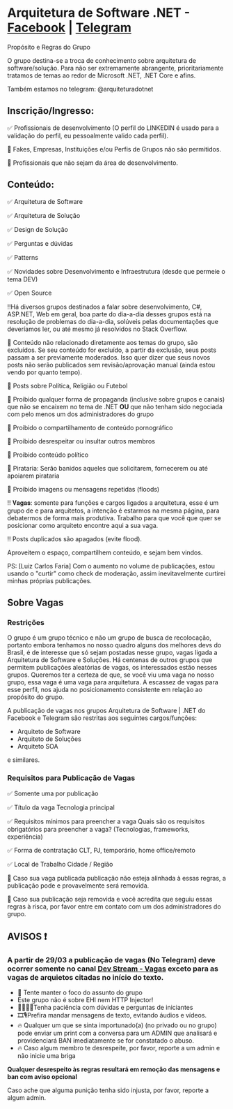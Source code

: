 # Arquitetura de Software .NET  - [Facebook](https://www.facebook.com/groups/arquiteturadotnet/) | [Telegram](https://t.me/arquiteturadotnet)

Propósito e Regras do Grupo

O grupo destina-se a troca de conhecimento sobre arquitetura de software/solução. 
Para não ser extremamente abrangente, prioritariamente tratamos de temas ao redor de Microsoft .NET, .NET Core e afins.

Também estamos no telegram: @arquiteturadotnet

## Inscrição/Ingresso:

✅ Profissionais de desenvolvimento (O perfil do LINKEDIN é usado para a validação do perfil, eu pessoalmente valido cada perfil).

🚫 Fakes, Empresas, Instituições e/ou Perfis de Grupos não são permitidos.

🚫 Profissionais que não sejam da área de desenvolvimento.

## Conteúdo:

✅ Arquitetura de Software

✅ Arquitetura de Solução

✅ Design de Solução

✅ Perguntas e dúvidas

✅ Patterns

✅ Novidades sobre Desenvolvimento e Infraestrutura (desde que permeie o tema DEV)

✅ Open Source

‼Há diversos grupos destinados a falar sobre desenvolvimento, C#, ASP.NET, Web em geral, boa parte do dia-a-dia desses grupos está na resolução de problemas do dia-a-dia, solúveis pelas documentações que deveríamos ler, ou até mesmo já resolvidos no Stack Overflow. 

🚫 Conteúdo não relacionado diretamente aos temas do grupo, são excluídos. Se seu conteúdo for excluído, a partir da exclusão, seus posts passam a ser previamente moderados. Isso quer dizer que seus novos posts não serão publicados sem revisão/aprovação manual (ainda estou vendo por quanto tempo).

🚫 Posts sobre Política, Religião ou Futebol

🚫 Proibido qualquer forma de propaganda (inclusive sobre grupos e canais) que não se encaixem no tema de .NET **OU** que não tenham sido negociada com pelo menos um dos administradores do grupo

🚫 Proibido o compartilhamento de conteúdo pornográfico

🚫 Proibido desrespeitar ou insultar outros membros

🚫 Proibido conteúdo político

🚫 Pirataria: Serão banidos aqueles que solicitarem, fornecerem ou até apoiarem pirataria

🚫 Proibido imagens ou mensagens repetidas (floods)

‼ 𝐕𝐚𝐠𝐚𝐬: somente para funções e cargos ligados a arquitetura, esse é um grupo de e para arquitetos, a intenção é estarmos na mesma página, para debatermos de forma mais produtiva. Trabalho para que você que quer se posicionar como arquiteto encontre aqui a sua vaga.

‼ Posts duplicados são apagados (evite flood).

Aproveitem o espaço, compartilhem conteúdo, e sejam bem vindos.

PS: 
[Luiz Carlos Faria] Com o aumento no volume de publicações, estou usando o "curtir" como check de moderação, assim inevitavelmente curtirei minhas próprias publicações.


## Sobre Vagas

### Restrições

O grupo é um grupo técnico e não um grupo de busca de recolocação, portanto embora tenhamos no nosso quadro alguns dos melhores devs do Brasil, é de interesse que só sejam postadas nesse grupo, vagas ligada a Arquitetura de Software e Soluções. Há centenas de outros grupos que permitem publicações aleatórias de vagas, os interessados estão nesses grupos. Queremos ter a certeza de que, se você viu uma vaga no nosso grupo, essa vaga é uma vaga para arquitetura. A escassez de vagas para esse perfil, nos ajuda no posicionamento consistente em relação ao propósito do grupo.

A publicação de vagas nos grupos Arquitetura de Software | .NET do Facebook e Telegram são restritas aos seguintes cargos/funções:
* Arquiteto de Software
* Arquiteto de Soluções
* Arquiteto SOA

e similares.

### Requisitos para Publicação de Vagas

✅ Somente uma por publicação 

✅ Título da vaga 
Tecnologia principal

✅ Requisitos mínimos para preencher a vaga 
Quais são os requisitos obrigatórios para preencher a vaga? (Tecnologias, frameworks, experiência)

✅ Forma de contratação 
CLT, PJ, temporário, home office/remoto

✅ Local de Trabalho 
Cidade / Região


📣 Caso sua vaga publicada publicação não esteja alinhada à essas regras, a publicação pode e provavelmente será removida. 

📣 Caso sua publicação seja removida e você acredita que seguiu essas regras à risca, por favor entre em contato com um dos administradores do grupo.


## AVISOS ❗️

### A partir de 29/03 a publicação de vagas (No Telegram) deve ocorrer somente no canal [Dev Stream - Vagas](https://t.me/devstream_vagas) exceto para as vagas de arquietos citadas no início do texto.

- 💬 Tente manter o foco do assunto do grupo
- Este grupo não é sobre EHI nem HTTP Injector!
- 👨‍🏫👩‍🏫Tenha paciência com dúvidas e perguntas de iniciantes
- 🎞🎙Prefira mandar mensagens de texto, evitando áudios e vídeos.
- 🔥 Qualquer um que se sinta importunado(a) (no privado ou no grupo) pode enviar um print com a conversa para um ADMIN que analisará e providenciará BAN imediatamente se for constatado o abuso. 
- 🔥 Caso algum membro te desrespeite, por favor, reporte a um admin e não inicie uma briga

**Qualquer desrespeito às regras resultará em remoção das mensagens e ban com aviso opcional**

Caso ache que alguma punição tenha sido injusta, por favor, reporte a algum admin.
